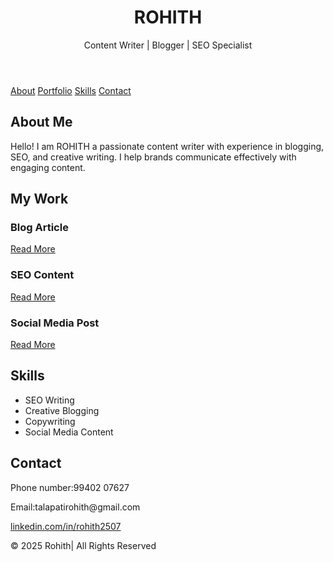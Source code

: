 <!DOCTYPE html>
<html>
<body>
    <header>
        <h1>ROHITH</h1>
        <p>Content Writer | Blogger | SEO Specialist</p>
    </header>
  <nav>
        <a href="#about">About</a>
        <a href="#portfolio">Portfolio</a>
        <a href="#skills">Skills</a>
        <a href="#contact">Contact</a>
    </nav>

  <section id="about">
        <h2>About Me</h2>
        <p>Hello! I am ROHITH a passionate content writer with experience in blogging, SEO, and creative writing. I help brands communicate effectively with engaging content.</p>
    </section>

   <section id="portfolio">
        <h2>My Work</h2>
        <div class="portfolio">
            <div>
                <h3>Blog Article</h3>
                <p><a href="#">Read More</a></p>
            </div>
            <div>
                <h3>SEO Content</h3>
                <p><a href="#">Read More</a></p>
            </div>
            <div>
                <h3>Social Media Post</h3>
                <p><a href="#">Read More</a></p>
            </div>
        </div>
    </section>

  <section id="skills">
        <h2>Skills</h2>
        <ul>
            <li>SEO Writing</li>
            <li>Creative Blogging</li>
            <li>Copywriting</li>
            <li>Social Media Content</li>
        </ul>
    </section>

  <section id="contact">
        <h2>Contact</h2>
        <p>Phone number:99402 07627</p>
      <p>Email:talapatirohith@gmail.com</p>
        <a href="#">linkedin.com/in/rohith2507</a></p>
    </section>

   <footer>
        <p>&copy; 2025 Rohith| All Rights Reserved</p>
    </footer>
</body>
</html>
